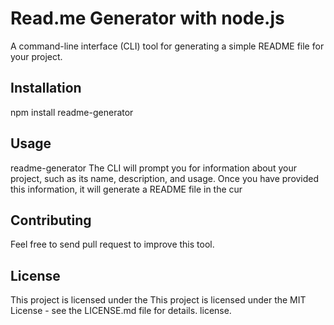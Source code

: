 
# Read.me Generator with node.js

A command-line interface (CLI) tool for generating a simple README file for your project.

## Installation

npm install readme-generator

## Usage

readme-generator  The CLI will prompt you for information about your project, such as its name, description, and usage. Once you have provided this information, it will generate a README file in the cur

## Contributing
Feel free to send pull request to improve this tool.

## License

This project is licensed under the This project is licensed under the MIT License - see the LICENSE.md file for details. license.
